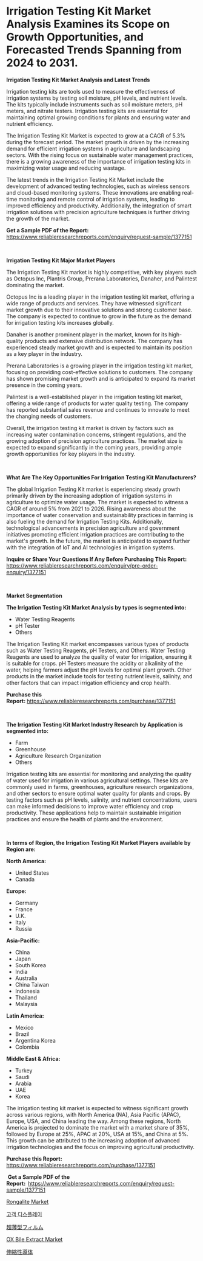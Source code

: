<p><h1>Irrigation Testing Kit Market Analysis Examines its Scope on Growth Opportunities, and Forecasted Trends Spanning from 2024 to 2031.</h1></p><p><strong>Irrigation Testing Kit Market Analysis and Latest Trends</strong></p>
<p><p>Irrigation testing kits are tools used to measure the effectiveness of irrigation systems by testing soil moisture, pH levels, and nutrient levels. The kits typically include instruments such as soil moisture meters, pH meters, and nitrate testers. Irrigation testing kits are essential for maintaining optimal growing conditions for plants and ensuring water and nutrient efficiency.</p><p>The Irrigation Testing Kit Market is expected to grow at a CAGR of 5.3% during the forecast period. The market growth is driven by the increasing demand for efficient irrigation systems in agriculture and landscaping sectors. With the rising focus on sustainable water management practices, there is a growing awareness of the importance of irrigation testing kits in maximizing water usage and reducing wastage.</p><p>The latest trends in the Irrigation Testing Kit Market include the development of advanced testing technologies, such as wireless sensors and cloud-based monitoring systems. These innovations are enabling real-time monitoring and remote control of irrigation systems, leading to improved efficiency and productivity. Additionally, the integration of smart irrigation solutions with precision agriculture techniques is further driving the growth of the market.</p></p>
<p><strong>Get a Sample PDF of the Report:&nbsp;</strong> <a href="https://www.reliableresearchreports.com/enquiry/request-sample/1377151">https://www.reliableresearchreports.com/enquiry/request-sample/1377151</a></p>
<p>&nbsp;</p>
<p><strong>Irrigation Testing Kit Major Market Players</strong></p>
<p><p>The Irrigation Testing Kit market is highly competitive, with key players such as Octopus Inc, Plantris Group, Prerana Laboratories, Danaher, and Palintest dominating the market. </p><p>Octopus Inc is a leading player in the irrigation testing kit market, offering a wide range of products and services. They have witnessed significant market growth due to their innovative solutions and strong customer base. The company is expected to continue to grow in the future as the demand for irrigation testing kits increases globally.</p><p>Danaher is another prominent player in the market, known for its high-quality products and extensive distribution network. The company has experienced steady market growth and is expected to maintain its position as a key player in the industry.</p><p>Prerana Laboratories is a growing player in the irrigation testing kit market, focusing on providing cost-effective solutions to customers. The company has shown promising market growth and is anticipated to expand its market presence in the coming years.</p><p>Palintest is a well-established player in the irrigation testing kit market, offering a wide range of products for water quality testing. The company has reported substantial sales revenue and continues to innovate to meet the changing needs of customers.</p><p>Overall, the irrigation testing kit market is driven by factors such as increasing water contamination concerns, stringent regulations, and the growing adoption of precision agriculture practices. The market size is expected to expand significantly in the coming years, providing ample growth opportunities for key players in the industry.</p></p>
<p>&nbsp;</p>
<p><strong>What Are The Key Opportunities For Irrigation Testing Kit Manufacturers?</strong></p>
<p><p>The global Irrigation Testing Kit market is experiencing steady growth primarily driven by the increasing adoption of irrigation systems in agriculture to optimize water usage. The market is expected to witness a CAGR of around 5% from 2021 to 2026. Rising awareness about the importance of water conservation and sustainability practices in farming is also fueling the demand for Irrigation Testing Kits. Additionally, technological advancements in precision agriculture and government initiatives promoting efficient irrigation practices are contributing to the market's growth. In the future, the market is anticipated to expand further with the integration of IoT and AI technologies in irrigation systems.</p></p>
<p><strong>Inquire or Share Your Questions If Any Before Purchasing This Report:</strong> <a href="https://www.reliableresearchreports.com/enquiry/pre-order-enquiry/1377151">https://www.reliableresearchreports.com/enquiry/pre-order-enquiry/1377151</a></p>
<p>&nbsp;</p>
<p><strong>Market Segmentation</strong></p>
<p><strong>The Irrigation Testing Kit Market Analysis by types is segmented into:</strong></p>
<p><ul><li>Water Testing Reagents</li><li>pH Tester</li><li>Others</li></ul></p>
<p><p>The Irrigation Testing Kit market encompasses various types of products such as Water Testing Reagents, pH Testers, and Others. Water Testing Reagents are used to analyze the quality of water for irrigation, ensuring it is suitable for crops. pH Testers measure the acidity or alkalinity of the water, helping farmers adjust the pH levels for optimal plant growth. Other products in the market include tools for testing nutrient levels, salinity, and other factors that can impact irrigation efficiency and crop health.</p></p>
<p><strong>Purchase this Report:&nbsp;</strong><a href="https://www.reliableresearchreports.com/purchase/1377151">https://www.reliableresearchreports.com/purchase/1377151</a></p>
<p>&nbsp;</p>
<p><strong>The Irrigation Testing Kit Market Industry Research by Application is segmented into:</strong></p>
<p><ul><li>Farm</li><li>Greenhouse</li><li>Agriculture Research Organization</li><li>Others</li></ul></p>
<p><p>Irrigation testing kits are essential for monitoring and analyzing the quality of water used for irrigation in various agricultural settings. These kits are commonly used in farms, greenhouses, agriculture research organizations, and other sectors to ensure optimal water quality for plants and crops. By testing factors such as pH levels, salinity, and nutrient concentrations, users can make informed decisions to improve water efficiency and crop productivity. These applications help to maintain sustainable irrigation practices and ensure the health of plants and the environment.</p></p>
<p>&nbsp;</p>
<p><strong>In terms of Region, the Irrigation Testing Kit Market Players available by Region are:</strong></p>
<p>
    <p> <strong> North America: </strong>
        <ul>
            <li>United States</li>
            <li>Canada</li>
        </ul>
        </p> 
    <p> <strong> Europe: </strong>
        <ul>
            <li>Germany</li>
            <li>France</li>
            <li>U.K.</li>
            <li>Italy</li>
            <li>Russia</li>
        </ul>
        </p> 
    <p> <strong> Asia-Pacific: </strong>
        <ul>
            <li>China</li>
            <li>Japan</li>
            <li>South Korea</li>
            <li>India</li>
            <li>Australia</li>
            <li>China Taiwan</li>
            <li>Indonesia</li>
            <li>Thailand</li>
            <li>Malaysia</li>
        </ul>
        </p> 
    <p> <strong> Latin America: </strong>
        <ul>
            <li>Mexico</li>
            <li>Brazil</li>
            <li>Argentina Korea</li>
            <li>Colombia</li>
        </ul>
        </p> 
    <p> <strong> Middle East & Africa: </strong>
        <ul>
            <li>Turkey</li>
            <li>Saudi</li>
            <li>Arabia</li>
            <li>UAE</li>
            <li>Korea</li>
        </ul>
    </p>
    </p>
<p><p>The irrigation testing kit market is expected to witness significant growth across various regions, with North America (NA), Asia Pacific (APAC), Europe, USA, and China leading the way. Among these regions, North America is projected to dominate the market with a market share of 35%, followed by Europe at 25%, APAC at 20%, USA at 15%, and China at 5%. This growth can be attributed to the increasing adoption of advanced irrigation technologies and the focus on improving agricultural productivity.</p></p>
<p><strong>Purchase this Report: </strong><a href="https://www.reliableresearchreports.com/purchase/1377151">https://www.reliableresearchreports.com/purchase/1377151</a></p>
<p>&nbsp;<strong>Get a Sample PDF of the Report:&nbsp;&nbsp;</strong><a href="https://www.reliableresearchreports.com/enquiry/request-sample/1377151">https://www.reliableresearchreports.com/enquiry/request-sample/1377151</a></p>
<p><strong></strong></p>
<p><p><a href="https://view.publitas.com/reportprime-1/rongalite-market-size-reflecting-a-forecast-till-2031-market-by-type-by-application-and-by-geography/">Rongalite Market</a></p><p><a href="https://medium.com/@deanwytalter456/%EA%B3%A0%EA%B0%9D-%EB%94%94%EC%8A%A4%ED%94%8C%EB%A0%88%EC%9D%B4-%EC%8B%9C%EC%9E%A5-%EC%A0%84%EB%A7%9D-%EC%82%B0%EC%97%85-%EA%B0%9C%EC%9A%94-%EB%B0%8F-%EC%98%88%EC%B8%A1-2024%EB%85%84%EB%B6%80%ED%84%B0-2031%EB%85%84%EA%B9%8C%EC%A7%80-51d97d07eabc">고객 디스플레이</a></p><p><a href="https://medium.com/@valdineaxsouza/%E3%82%A6%E3%83%AB%E3%83%88%E3%83%A9%E8%96%84%E8%86%9C%E5%B8%82%E5%A0%B4%E3%81%AE%E8%A6%8F%E6%A8%A1-cagr-%E3%83%88%E3%83%AC%E3%83%B3%E3%83%89-2024%E5%B9%B4-2030%E5%B9%B4-98ce253e6e0a">超薄型フィルム</a></p><p><a href="https://view.publitas.com/reportprime-1/ox-bile-extract-market-share-market-new-trends-analysis-report-by-type-by-application-by-end-use-by-region-and-segment-forecasts-2024-2031/">OX Bile Extract Market</a></p><p><a href="https://medium.com/@valdineaxsouza/%E4%BC%B8%E7%B8%AE%E5%8F%AF%E8%83%BD%E3%81%AA%E5%B0%8E%E4%BD%93%E5%B8%82%E5%A0%B4%E3%81%AE%E3%83%A1%E3%83%88%E3%83%AA%E3%82%AF%E3%82%B9%E3%82%92%E8%A7%A3%E8%AA%AD%E3%81%99%E3%82%8B-%E5%B8%82%E5%A0%B4%E3%82%B7%E3%82%A7%E3%82%A2-%E3%83%88%E3%83%AC%E3%83%B3%E3%83%89-%E6%88%90%E9%95%B7%E3%83%91%E3%82%BF%E3%83%BC%E3%83%B3-e04abe72ca33">伸縮性導体</a></p></p>